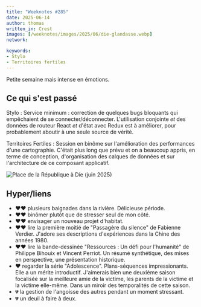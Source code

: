 ```yaml
---
title: "Weeknotes #285"
date: 2025-06-14
author: thomas
written_in: Crest
images: [/weeknotes/images/2025/06/die-glandasse.webp]
network:

keywords:
- Stylo
- Territoires fertiles
---
```


Petite semaine mais intense en émotions.

<!--more-->

## Ce qui s'est passé

Stylo
: Service minimum : correction de quelques bugs bloquants qui empêchaient de se connecter/déconnecter. L'utilisation conjointe _et_ des données de routeur React _et_ d'état avec Redux est à améliorer, pour probablement aboutir à une seule source de vérité.

Territoires Fertiles
: Session en binôme sur l'amélioration des performances d'une cartographie. C'était plus long que prévu et on a beaucoup appris, en terme de conception, d'organisation des calques de données et sur l'architecture de ce composant applicatif.

![](/weeknotes/images/2025/06/die-glandasse.webp "Place de la République à Die (juin 2025)")


## Hyper/liens

- <span aria-label="J'ai beaucoup aimé">❤️❤️</span> plusieurs baignades dans la rivière. Délicieuse période.
- <span aria-label="J'ai beaucoup aimé">❤️❤️</span> binômer plutôt que de stresser seul de mon côté.
- <span aria-label="J'ai beaucoup aimé">❤️❤️</span> envisager un nouveau projet d'habitat.
- <span aria-label="J'ai beaucoup imé">❤️❤️</span> lire la première moitié de "Passagère du silence" de Fabienne Verdier. J'adore ses descriptions d'expériences dans la Chine des années 1980.
- <span aria-="J'ai beaucoup aimé">❤️❤️</span> lire la bande-dessinée "Ressources : Un défi pour l'humanité" de Philippe Bihouix et Vincent Perriot. Un résumé synthétique, des mises en perspective, une présentation historique.
- <span aria-label="J'ai aimé">❤️</span> regarder la série "Adolescence". Plans-séquences impressionants. Elle a un mérite introductif. J'aimerais bien une deuxième saison focalisée sur la meilleure amie de la victime, les parents de la victime et la victime elle-même. Dans un miroir des temporalités de cette saison.
- <span aria-label="J'ai eu de la peine avec">💔</span> la gestion de l'angoisse des autres pendant un moment stressant.
- <span aria-label="J'ai eu de la peine avec">💔</span> un deuil à faire à deux.